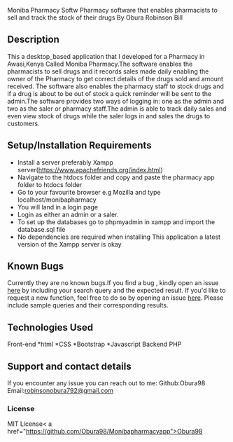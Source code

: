 Moniba Pharmacy Softw
Pharmacy software that enables pharmacists to sell and track the stock of their drugs
By Obura Robinson Bill
## Description
This a desktop_based application that I developed for a Pharmacy in Awasi,Kenya Called Moniba Pharmacy.The software enables the pharmacists to sell drugs and it records sales made daily enabling the owner of the Pharmacy to get correct details of the drugs sold and amount received. The software also enables the pharmacy staff to stock drugs and if a drug is about to be out of stock a quick reminder will be sent to the admin.The software provides two ways of logging in: one as the admin and two as the saler or pharmacy staff.The admin is able to track daily sales and even view stock of drugs while the saler logs in and sales the drugs to customers.
## Setup/Installation Requirements
* Install a server preferably Xampp server(https://www.apachefriends.org/index.html)
* Navigate to the htdocs folder and copy and paste the pharmacy app folder to htdocs folder
* Go to your favourite browser e.g Mozilla and type localhost/monibapharmacy
* You will land in a login page
* Login as either an admin or a saler.
* To set up the databases go to phpmyadmin in xampp and import the database.sql file
* No dependencies are required when installing This application a latest version of the Xampp server is okay
## Known Bugs
Currently they are no known bugs.If you find a bug , kindly open an issue <a href="https://github.com/Obura98/Monibapharmacyapp/issues">here</a> by including your search query and the expected result.
If you'd like to request a new function, feel free to do so by opening an issue <a href="https://github.com/Obura98/Monibapharmacyapp/issues/new">here</a>. Please include sample queries and their corresponding results.
## Technologies Used
Front-end
*html
*CSS
*Bootstrap
*Javascript
Backend
PHP
## Support and contact details
If you encounter any issue you can reach out to me:
Github:Obura98
Email:robinsonobura792@gmail.com
### License
MIT License< a href="https://github.com/Obura98/Monibapharmacyapp">Obura98</a>
